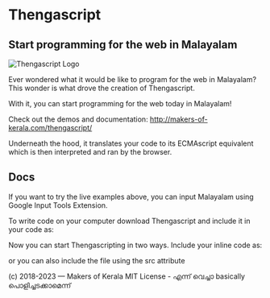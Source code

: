 # Thengascript
## Start programming for the web in Malayalam

![Thengascript Logo](./thengascript.png)

Ever wondered what it would be like to program for the web in Malayalam? This wonder is what drove the creation of Thengascript.

With it, you can start programming for the web today in Malayalam!

Check out the demos and documentation: http://makers-of-kerala.com/thengascript/

Underneath the hood, it translates your code to its ECMAscript equivalent which is then interpreted and ran by the browser.

## Docs

If you want to try the live examples above, you can input Malayalam using Google Input Tools Extension.

To write code on your computer download Thengascript and include it in your code as:

<script src="thengascript.js"></script>

Now you can start Thengascripting in two ways. Include your inline code as:
<script type="text/thengascript">

/* Write your Thengascript code here */

</script>
or you can also include the file using the src attribute
<script type="text/thengascript" src="your-thengascript-file.js"></script>

(c) 2018-2023 — Makers of Kerala
MIT License - എന്ന് വെച്ചാ basically പൊളിച്ചടക്കാമെന്ന്
